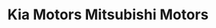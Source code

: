 ---
title: "Kia Motors Mitsubishi Motors"
url: /sonsonate/kia-motors-mitsubishi-motors/
shop: coche
---